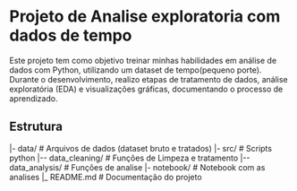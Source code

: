# Projeto de Analise exploratoria com dados de tempo

Este projeto tem como objetivo treinar minhas habilidades em análise de dados com Python, utilizando um dataset de tempo(pequeno porte).
Durante o desenvolvimento, realizo etapas de tratamento de dados, análise exploratória (EDA) e visualizações gráficas, documentando o processo de aprendizado.

## Estrutura
|- data/                            # Arquivos de dados (dataset bruto e tratados)
|- src/                             # Scripts python
    |-- data_cleaning/              # Funções de Limpeza e tratamento
    |-- data_analysis/              # Funções de analise 
|- notebook/                        # Notebook com as analises
|_ README.md                        # Documentação do projeto 